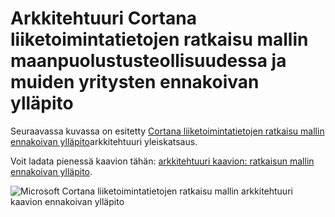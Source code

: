 <properties
    pageTitle="Ennakoivan ylläpito arkkitehtuuri | Microsoft Azure"
    description="Ennakoivan ylläpito maanpuolustusteollisuudessa, apuohjelmia, kuljetus Microsoft Cortana Intelligence ratkaisu mallin arkkitehtuurikaavio"
    services="cortana-analytics"
    documentationCenter=""
    authors="garyericson"
    manager="jhubbard"
    editor="cgronlun"/>

<tags
    ms.service="cortana-analytics"
    ms.workload="data-services"
    ms.tgt_pltfrm="na"
    ms.devlang="na"
    ms.topic="article"
    ms.date="08/19/2016"
    ms.author="garye" />

# <a name="architecture-of-the-cortana-intelligence-solution-template-for-predictive-maintenance-in-aerospace-and-other-businesses"></a>Arkkitehtuuri Cortana liiketoimintatietojen ratkaisu mallin maanpuolustusteollisuudessa ja muiden yritysten ennakoivan ylläpito

Seuraavassa kuvassa on esitetty [Cortana liiketoimintatietojen ratkaisu mallin ennakoivan ylläpito](https://gallery.cortanaanalytics.com/SolutionTemplate/Predictive-Maintenance-for-Aerospace-1)arkkitehtuuri yleiskatsaus.

Voit ladata pienessä kaavion tähän: [arkkitehtuuri kaavion: ratkaisun mallin ennakoivan ylläpito](http://download.microsoft.com/download/1/9/B/19B815F0-D1B0-4F67-AED3-A40544225FD1/ca-topologies-maintenance-prediction.png).

![Microsoft Cortana liiketoimintatietojen ratkaisu mallin arkkitehtuuri kaavion ennakoivan ylläpito][image]

[image]: ./media/cortana-analytics-architecture-predictive-maintenance/ca-topologies-maintenance-prediction.png
